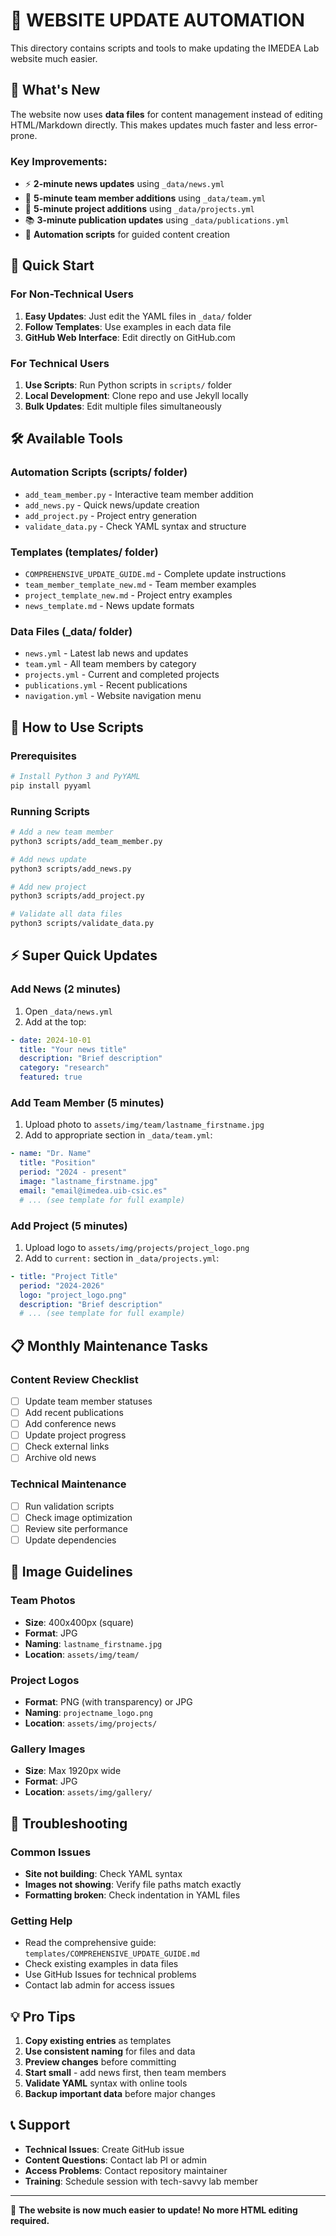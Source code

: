 # 🚀 WEBSITE UPDATE AUTOMATION

This directory contains scripts and tools to make updating the IMEDEA Lab website much easier.

## 📁 What's New

The website now uses **data files** for content management instead of editing HTML/Markdown directly. This makes updates much faster and less error-prone.

### Key Improvements:
- ⚡ **2-minute news updates** using `_data/news.yml`
- 👥 **5-minute team member additions** using `_data/team.yml`  
- 🔬 **5-minute project additions** using `_data/projects.yml`
- 📚 **3-minute publication updates** using `_data/publications.yml`
- 🤖 **Automation scripts** for guided content creation

## 🎯 Quick Start

### For Non-Technical Users
1. **Easy Updates**: Just edit the YAML files in `_data/` folder
2. **Follow Templates**: Use examples in each data file
3. **GitHub Web Interface**: Edit directly on GitHub.com

### For Technical Users  
1. **Use Scripts**: Run Python scripts in `scripts/` folder
2. **Local Development**: Clone repo and use Jekyll locally
3. **Bulk Updates**: Edit multiple files simultaneously

## 🛠️ Available Tools

### Automation Scripts (scripts/ folder)
- `add_team_member.py` - Interactive team member addition
- `add_news.py` - Quick news/update creation  
- `add_project.py` - Project entry generation
- `validate_data.py` - Check YAML syntax and structure

### Templates (templates/ folder)
- `COMPREHENSIVE_UPDATE_GUIDE.md` - Complete update instructions
- `team_member_template_new.md` - Team member examples
- `project_template_new.md` - Project entry examples
- `news_template.md` - News update formats

### Data Files (_data/ folder)
- `news.yml` - Latest lab news and updates
- `team.yml` - All team members by category  
- `projects.yml` - Current and completed projects
- `publications.yml` - Recent publications
- `navigation.yml` - Website navigation menu

## 🚀 How to Use Scripts

### Prerequisites
```bash
# Install Python 3 and PyYAML
pip install pyyaml
```

### Running Scripts
```bash
# Add a new team member
python3 scripts/add_team_member.py

# Add news update
python3 scripts/add_news.py

# Add new project  
python3 scripts/add_project.py

# Validate all data files
python3 scripts/validate_data.py
```

## ⚡ Super Quick Updates

### Add News (2 minutes)
1. Open `_data/news.yml`
2. Add at the top:
```yaml
- date: 2024-10-01
  title: "Your news title"
  description: "Brief description"
  category: "research"
  featured: true
```

### Add Team Member (5 minutes)  
1. Upload photo to `assets/img/team/lastname_firstname.jpg`
2. Add to appropriate section in `_data/team.yml`:
```yaml
- name: "Dr. Name"
  title: "Position"  
  period: "2024 - present"
  image: "lastname_firstname.jpg"
  email: "email@imedea.uib-csic.es"
  # ... (see template for full example)
```

### Add Project (5 minutes)
1. Upload logo to `assets/img/projects/project_logo.png`
2. Add to `current:` section in `_data/projects.yml`:
```yaml
- title: "Project Title"
  period: "2024-2026"
  logo: "project_logo.png"  
  description: "Brief description"
  # ... (see template for full example)
```

## 📋 Monthly Maintenance Tasks

### Content Review Checklist
- [ ] Update team member statuses
- [ ] Add recent publications  
- [ ] Add conference news
- [ ] Update project progress
- [ ] Check external links
- [ ] Archive old news

### Technical Maintenance  
- [ ] Run validation scripts
- [ ] Check image optimization
- [ ] Review site performance
- [ ] Update dependencies

## 🎨 Image Guidelines

### Team Photos
- **Size**: 400x400px (square)
- **Format**: JPG  
- **Naming**: `lastname_firstname.jpg`
- **Location**: `assets/img/team/`

### Project Logos
- **Format**: PNG (with transparency) or JPG
- **Naming**: `projectname_logo.png`
- **Location**: `assets/img/projects/`

### Gallery Images
- **Size**: Max 1920px wide
- **Format**: JPG
- **Location**: `assets/img/gallery/`

## 🚨 Troubleshooting

### Common Issues
- **Site not building**: Check YAML syntax
- **Images not showing**: Verify file paths match exactly
- **Formatting broken**: Check indentation in YAML files

### Getting Help
- Read the comprehensive guide: `templates/COMPREHENSIVE_UPDATE_GUIDE.md`
- Check existing examples in data files
- Use GitHub Issues for technical problems
- Contact lab admin for access issues

## 💡 Pro Tips

1. **Copy existing entries** as templates
2. **Use consistent naming** for files and data
3. **Preview changes** before committing
4. **Start small** - add news first, then team members
5. **Validate YAML** syntax with online tools
6. **Backup important data** before major changes

## 📞 Support

- **Technical Issues**: Create GitHub issue
- **Content Questions**: Contact lab PI or admin  
- **Access Problems**: Contact repository maintainer
- **Training**: Schedule session with tech-savvy lab member

---

🎉 **The website is now much easier to update! No more HTML editing required.**